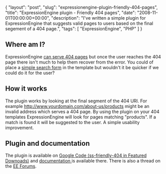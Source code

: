 {
  "layout": "post",
  "slug": "expressionengine-plugin-friendly-404-pages",
  "title": "ExpressionEngine plugin - Friendly 404 pages",
  "date": "2008-11-01T00:00:00+00:00",
  "description": "I've written a simple plugin for ExpressionEngine that suggests valid pages to users based on the final segement of a 404 page.",
  "tags": [
    "ExpressionEngine",
    "PHP"
  ]
}
## Where am I?

ExpressionEngine [can serve 404 pages][1] but once the user reaches the 404 page there isn't much to help them recover from the error. You could of place a [simple search form][2] in the template but wouldn't it be quicker if we could do it for the user?

## How it works

The plugin works by looking at the final segment of the 404 URI. For example http://www.yourdomain.com/about-us/products might be an invalid address which serves a 404 page. By using the plugin on your 404 templates ExpressionEngine will look for pages matching "products". If a match is found it will be suggested to the user. A simple usability improvement.

## Plugin and documentation

The plugin is available on [Google Code (ss-friendly-404 in Featured Downoads)][3] and [documentation ][4]is available there. There is also a thread on the [EE Forums][5].

 [1]: http://expressionengine.com/docs/general/throttling.html
 [2]: http://expressionengine.com/docs/modules/search/simple.html
 [3]: http://code.google.com/p/shapeshed-ee-addons/
 [4]: http://code.google.com/p/shapeshed-ee-addons/wiki/Friendly404Plugin
 [5]: http://expressionengine.com/forums/viewthread/92908/
